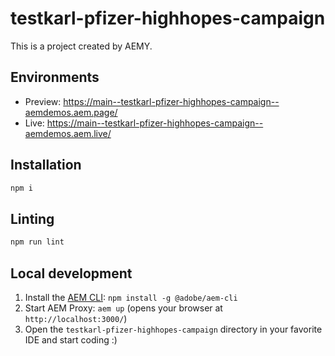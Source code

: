 # testkarl-pfizer-highhopes-campaign

This is a project created by AEMY.

## Environments

- Preview: https://main--testkarl-pfizer-highhopes-campaign--aemdemos.aem.page/
- Live: https://main--testkarl-pfizer-highhopes-campaign--aemdemos.aem.live/

## Installation

```sh
npm i
```

## Linting

```sh
npm run lint
```

## Local development

1. Install the [AEM CLI](https://github.com/adobe/helix-cli): `npm install -g @adobe/aem-cli`
1. Start AEM Proxy: `aem up` (opens your browser at `http://localhost:3000/`)
1. Open the `testkarl-pfizer-highhopes-campaign` directory in your favorite IDE and start coding :)